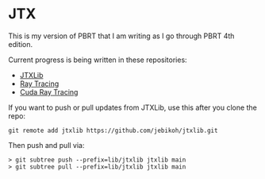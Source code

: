 # JTX

This is my version of PBRT that I am writing as I go through PBRT 4th edition.

Current progress is being written in these repositories:
- [JTXLib](https://github.com/jebikoh/jtxlib)
- [Ray Tracing](https://github.com/jebikoh/raytracing)
- [Cuda Ray Tracing](https://github.com/jebikoh/cudart)

If you want to push or pull updates from JTXLib, use this after you clone the repo:

`git remote add jtxlib https://github.com/jebikoh/jtxlib.git`

Then push and pull via:

```
> git subtree push --prefix=lib/jtxlib jtxlib main
> git subtree pull --prefix=lib/jtxlib jtxlib main
```
